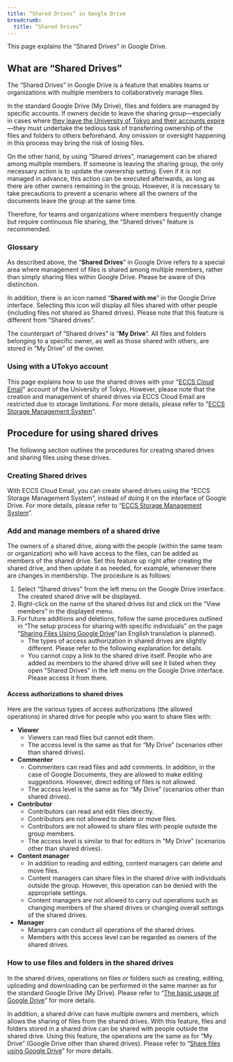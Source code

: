 ```yaml
---
title: “Shared Drives” in Google Drive
breadcrumb:
  title: “Shared Drives”
---
```


This page explains the “Shared Drives” in Google Drive.

## What are “Shared Drives”

The “Shared Drives” in Google Drive is a feature that enables teams or organizations with multiple members to collaboratively manage files.

In the standard Google Drive (My Drive), files and folders are managed by specific accounts. If owners decide to leave the sharing group—especially in cases where [they leave the University of Tokyo and their accounts expire](../..//systems/leave/)—they must undertake the tedious task of transferring ownership of the files and folders to others beforehand. Any omission or oversight happening in this process may bring the risk of losing files.

On the other hand, by using “Shared drives”, management can be shared among multiple members. If someone is leaving the sharing group, the only necessary action is to update the ownership setting. Even if it is not managed in advance, this action can be executed afterwards, as long as there are other owners remaining in the group. However, it is necessary to take precautions to prevent a scenario where all the owners of the documents leave the group at the same time.

Therefore, for teams and organizations where members frequently change but require continuous file sharing, the “Shared drives” feature is recommended.

### Glossary

As described above, the “**Shared Drives**” in Google Drive refers to a special area where management of files is shared among multiple members, rather than simply sharing files within Google Drive. Please be aware of this distinction.

In addition, there is an icon named “**Shared with me**” in the Google Drive interface. Selecting this icon will display all files shared with other people (including files not shared as Shared drives). Please note that this feature is different from “Shared drives”. 

The counterpart of “Shared drives” is “**My Drive**”. All files and folders belonging to a specific owner, as well as those shared with others, are stored in “My Drive” of the owner.

### Using with a UTokyo account

This page explains how to use the shared drives with your "[ECCS Cloud Email](../)" account of the University of Tokyo. However, please note that the creation and management of shared drives via ECCS Cloud Email are restricted due to storage limitations. For more details, please refer to "[ECCS Storage Management System](https://www.ecc.u-tokyo.ac.jp/storage_mgt/)".

## Procedure for using shared drives

The following section outlines the procedures for creating shared drives and sharing files using these drives.

### Creating Shared drives

With ECCS Cloud Email, you can create shared drives using the “ECCS Storage Management System”, instead of doing it on the interface of Google Drive. For more details, please refer to “[ECCS Storage Management System](https://www.ecc.u-tokyo.ac.jp/storage_mgt/)”.

### Add and manage members of a shared drive

The owners of a shared drive, along with the people (within the same team or organization) who will have access to the files, can be added as members of the shared drive. Set this feature up right after creating the shared drive, and then update it as needed, for example, whenever there are changes in membership. The procedure is as follows:

1. Select “Shared drives” from the left menu on the Google Drive interface. The created shared drive will be displayed. 
1. Right-click on the name of the shared drives list and click on the “View members” in the displayed menu.
1. For future additions and deletions, follow the same procedures outlined in “The setup process for sharing with specific individuals” on the page “[Sharing Files Using Google Drive](../../../google/drive/share#individual)”(an English translation is planned).
    - The types of access authorization in shared drives are slightly different. Please refer to the following explanation for details.
    - You cannot copy a link to the shared drive itself. People who are added as members to the shared drive will see it listed when they open "Shared Drives" in the left menu on the Google Drive interface. Please access it from there.

#### Access authorizations to shared drives

Here are the various types of access authorizations (the allowed operations) in shared drive for people who you want to share files with:

- **Viewer**
    - Viewers can read files but cannot edit them.
    - The access level is the same as that for “My Drive” (scenarios other than shared drives).
- **Commenter**
    - Commenters can read files and add comments. In addition, in the case of Google Documents, they are allowed to make editing suggestions. However, direct editing of files is not allowed.
    - The access level is the same as for “My Drive” (scenarios other than shared drives).
- **Contributor**
    - Contributors can read and edit files directly.
    - Contributors are not allowed to delete or move files.
    - Contributors are not allowed to share files with people outside the group members.
    - The access level is similar to that for editors in “My Drive” (scenarios other than shared drives).
- **Content manager**
    - In addition to reading and editing, content managers can delete and move files.
    - Content managers can share files in the shared drive with individuals outside the group. However, this operation can be denied with the appropriate settings.
    - Content managers are not allowed to carry out operations such as changing members of the shared drives or changing overall settings of the shared drives.
- **Manager**
    - Managers can conduct all operations of the shared drives.
    - Members with this access level can be regarded as owners of the shared drives.

### How to use files and folders in the shared drives

In the shared drives, operations on files or folders such as creating, editing, uploading and downloading can be performed in the same manner as for the standard Google Drive (My Drive). Please refer to “[The basic usage of Google Drive](../../../google/drive/basic)” for more details.

In addition, a shared drive can have multiple owners and members, which allows the sharing of files from the shared drives. With this feature, files and folders stored in a shared drive can be shared with people outside the shared drive. Using this feature, the operations are the same as for “My Drive” (Google Drive other than shared drives). Please refer to “[Share files using Google Drive](../../../google/drive/share)” for more details.

<!--

## 利用例

share後編もあるがここに簡単に書いておいてもよさそう？

-->
